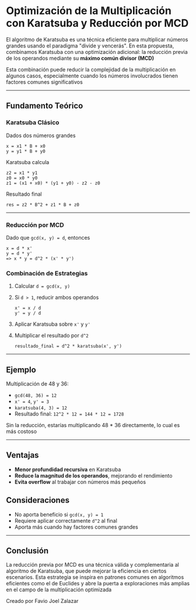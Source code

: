 # Optimización de la Multiplicación con Karatsuba y Reducción por MCD

El algoritmo de Karatsuba es una técnica eficiente para multiplicar números grandes usando el paradigma "divide y vencerás". En esta propuesta, combinamos Karatsuba con una optimización adicional: la reducción previa de los operandos mediante su **máximo común divisor (MCD)**

Esta combinación puede reducir la complejidad de la multiplicación en algunos casos, especialmente cuando los números involucrados tienen factores comunes significativos

---

## Fundamento Teórico

### Karatsuba Clásico

Dados dos números grandes

```
x = x1 * B + x0
y = y1 * B + y0
```

Karatsuba calcula

```
z2 = x1 * y1
z0 = x0 * y0
z1 = (x1 + x0) * (y1 + y0) - z2 - z0
```

Resultado final

```
res = z2 * B^2 + z1 * B + z0
```

---

### Reducción por MCD

Dado que `gcd(x, y) = d`, entonces

```
x = d * x'
y = d * y'
=> x * y = d^2 * (x' * y')
```

### Combinación de Estrategias

1. Calcular `d = gcd(x, y)`
2. Si `d > 1`, reducir ambos operandos

   ```
   x' = x / d
   y' = y / d
   ```
3. Aplicar Karatsuba sobre `x'` y `y'`
4. Multiplicar el resultado por `d^2`

   ```
   resultado_final = d^2 * karatsuba(x', y')
   ```

---

## Ejemplo

Multiplicación de 48 y 36:

* `gcd(48, 36) = 12`
* `x' = 4`, `y' = 3`
* `karatsuba(4, 3) = 12`
* Resultado final: `12^2 * 12 = 144 * 12 = 1728`

Sin la reducción, estarías multiplicando 48 \* 36 directamente, lo cual es más costoso

---

## Ventajas

* **Menor profundidad recursiva** en Karatsuba
* **Reduce la magnitud de los operandos**, mejorando el rendimiento
* **Evita overflow** al trabajar con números más pequeños

## Consideraciones

* No aporta beneficio si `gcd(x, y) = 1`
* Requiere aplicar correctamente `d^2` al final
* Aporta más cuando hay factores comunes grandes

---

## Conclusión

La reducción previa por MCD es una técnica válida y complementaria al algoritmo de Karatsuba, que puede mejorar la eficiencia en ciertos escenarios. Esta estrategia se inspira en patrones comunes en algoritmos eficientes como el de Euclides y abre la puerta a exploraciones más amplias en el campo de la multiplicación optimizada

Creado por Favio Joel Zalazar
